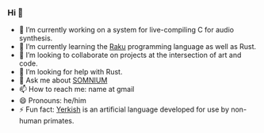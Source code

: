 ### Hi 👋

- 🔭 I’m currently working on a system for live-compiling C for audio synthesis.
- 🌱 I’m currently learning the [Raku](https://www.raku.org/) programming language as well as Rust.
- 👯 I’m looking to collaborate on projects at the intersection of art and code.
- 🤔 I’m looking for help with Rust.
- 💬 Ask me about [SOMNIUM](https://www.youtube.com/watch?v=rNEHmrmx7EI)
- 📫 How to reach me: name at gmail
- 😄 Pronouns: he/him
- ⚡ Fun fact: [Yerkish](https://www.alexstonethinkingstrings.com/446415098) is an artificial language developed for use by non-human primates.


<!--
**kybr/kybr** is a ✨ _special_ ✨ repository because its `README.md` (this file) appears on your GitHub profile.

Here are some ideas to get you started:

- 🔭 I’m currently working on ...
- 🌱 I’m currently learning ...
- 👯 I’m looking to collaborate on ...
- 🤔 I’m looking for help with ...
- 💬 Ask me about ...
- 📫 How to reach me: ...
- 😄 Pronouns: ...
- ⚡ Fun fact: ...
-->
